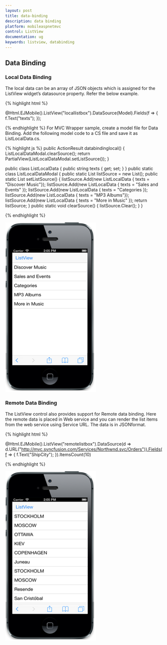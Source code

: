 ```yaml
---
layout: post
title: data-binding
description: data binding
platform: mobileaspnetmvc
control: ListView
documentation: ug
keywords: listview, databinding
---
```


## Data Binding

### Local Data Binding

The local data can be an array of JSON objects which is assigned for the ListView widget’s datasource property. Refer the below example.

{% highlight html %}

   @Html.EJMobile().ListView("locallistbox").DataSource(Model).Fields(f => { f.Text("texts"); });

{% endhighlight %}
For MVC Wrapper sample, create a model file for Data Binding. Add the following model code to a CS file and save it as ListLocalData.cs.

{% highlight js %}
        public ActionResult databindinglocal()
        {
            ListLocalDataModal.clearSource();
            return PartialView(ListLocalDataModal.setListSource());
        }


 public class ListLocalData
    {
        public string texts { get; set; }
    }
    public static class ListLocalDataModal
    {
        public static List<ListLocalData> listSource = new List<ListLocalData>();
        public static List<ListLocalData> setListSource()
        {
            listSource.Add(new ListLocalData { texts = "Discover Music"});
            listSource.Add(new ListLocalData { texts = "Sales and Events" });
            listSource.Add(new ListLocalData { texts = "Categories });
            listSource.Add(new ListLocalData { texts = "MP3 Albums"});
            listSource.Add(new ListLocalData { texts = "More in Music" });
            return listSource;
        }
        public static void clearSource()
        {
            listSource.Clear();
        }
    }

{% endhighlight %}

![](data-binding_images\data-binding_img1.png)

### Remote Data Binding

The ListView control also provides support for Remote data binding. Here the remote data is placed in Web service and you can render the list items from the web service using Service URL. The data is in JSONformat.

{% highlight html %}

 @Html.EJMobile().ListView("remotelistbox").DataSource(d => d.URL("http://mvc.syncfusion.com/Services/Northwnd.svc/Orders")).Fields(f => { f.Text("ShipCity"); }).ItemsCount(10)


{% endhighlight %}


![](data-binding_images\data-binding_img2.png)

